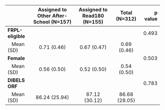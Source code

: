 

|                            | Assigned to Other After-School (N=157) | Assigned to Read180 (N=155) | Total (N=312) | p value|
|:---------------------------|:--------------------------------------:|:---------------------------:|:-------------:|-------:|
|**FRPL-eligible**           |                                        |                             |               |   0.493|
|&nbsp;&nbsp;&nbsp;Mean (SD) |              0.71 (0.46)               |         0.67 (0.47)         |  0.69 (0.46)  |        |
|**Female**                  |                                        |                             |               |   0.503|
|&nbsp;&nbsp;&nbsp;Mean (SD) |              0.56 (0.50)               |         0.52 (0.50)         |  0.54 (0.50)  |        |
|**DIBELS ORF**              |                                        |                             |               |   0.783|
|&nbsp;&nbsp;&nbsp;Mean (SD) |             86.24 (25.94)              |        87.12 (30.12)        | 86.68 (28.05) |        |

